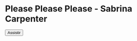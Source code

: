 <!DOCTYPE html>
<html lang="pt-br">
<head>
  <meta charset="UTF-8">
  <meta name="viewport" content="width=device-width, initial-scale=1.0">
  <title>Sabrina Carpenter</title>
  <link rel="stylesheet" href="style.css">
</head>
<body>
  <h1>Please Please Please - Sabrina Carpenter</h1>
  <button id="abrir-video">Assistir</button>

  <script src="script.js"></script>
</body>
</html>
